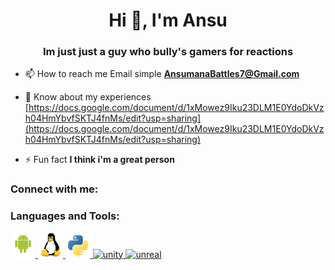 <h1 align="center">Hi 👋, I'm Ansu</h1>
<h3 align="center">Im just just a guy who bully's gamers for reactions</h3>

- 📫 How to reach me Email simple **AnsumanaBattles7@Gmail.com**

- 📄 Know about my experiences [https://docs.google.com/document/d/1xMowez9Iku23DLM1E0YdoDkVzh04HmYbvfSKTJ4fnMs/edit?usp=sharing](https://docs.google.com/document/d/1xMowez9Iku23DLM1E0YdoDkVzh04HmYbvfSKTJ4fnMs/edit?usp=sharing)

- ⚡ Fun fact **I think i'm a great person**

<h3 align="left">Connect with me:</h3>
<p align="left">
</p>

<h3 align="left">Languages and Tools:</h3>
<p align="left"> <a href="https://developer.android.com" target="_blank" rel="noreferrer"> <img src="https://raw.githubusercontent.com/devicons/devicon/master/icons/android/android-original-wordmark.svg" alt="android" width="40" height="40"/> </a> <a href="https://www.linux.org/" target="_blank" rel="noreferrer"> <img src="https://raw.githubusercontent.com/devicons/devicon/master/icons/linux/linux-original.svg" alt="linux" width="40" height="40"/> </a> <a href="https://www.python.org" target="_blank" rel="noreferrer"> <img src="https://raw.githubusercontent.com/devicons/devicon/master/icons/python/python-original.svg" alt="python" width="40" height="40"/> </a> <a href="https://unity.com/" target="_blank" rel="noreferrer"> <img src="https://www.vectorlogo.zone/logos/unity3d/unity3d-icon.svg" alt="unity" width="40" height="40"/> </a> <a href="https://unrealengine.com/" target="_blank" rel="noreferrer"> <img src="https://raw.githubusercontent.com/kenangundogan/fontisto/036b7eca71aab1bef8e6a0518f7329f13ed62f6b/icons/svg/brand/unreal-engine.svg" alt="unreal" width="40" height="40"/> </a> </p>
